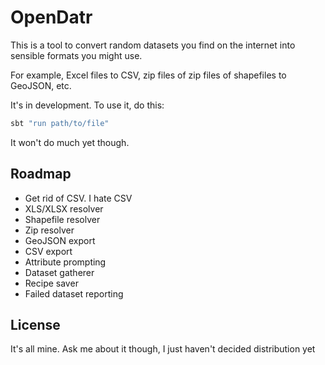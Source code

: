 # OpenDatr

This is a tool to convert random datasets you find on the internet into sensible formats you might use.

For example, Excel files to CSV, zip files of zip files of shapefiles to GeoJSON, etc.

It's in development. To use it, do this:

```bash
sbt "run path/to/file"
```

It won't do much yet though.

## Roadmap

* Get rid of CSV. I hate CSV
* XLS/XLSX resolver
* Shapefile resolver
* Zip resolver
* GeoJSON export
* CSV export
* Attribute prompting
* Dataset gatherer
* Recipe saver
* Failed dataset reporting

## License

It's all mine. Ask me about it though, I just haven't decided distribution yet